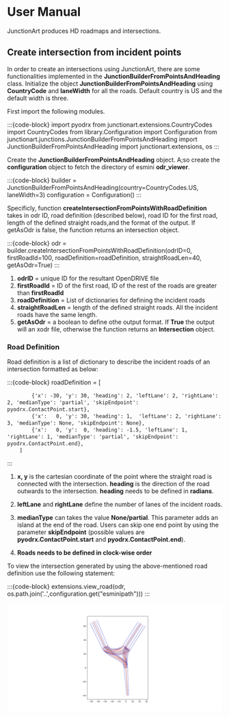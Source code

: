 # User Manual

JunctionArt produces HD roadmaps and intersections. 


## Create intersection from incident points

In order to create an intersections using JunctionArt, there are some functionalities implemented in the **JunctionBuilderFromPointsAndHeading** class. Initialize the object **JunctionBuilderFromPointsAndHeading** using **CountryCode** and **laneWidth** for all the roads. Default country is US and the default width is three. 

First import the following modules.

:::{code-block}
import pyodrx
from junctionart.extensions.CountryCodes import CountryCodes
from library.Configuration import Configuration
from junctionart.junctions.JunctionBuilderFromPointsAndHeading import JunctionBuilderFromPointsAndHeading
import junctionart.extensions, os
:::

Create the **JunctionBuilderFromPointsAndHeading** object. A;so create the **configuration** object to fetch the directory of esmini **odr_viewer**. 

:::{code-block}
builder = JunctionBuilderFromPointsAndHeading(country=CountryCodes.US, laneWidth=3)
configuration = Configuration()
:::

Specificly, function **createIntersectionFromPointsWithRoadDefinition** takes in odr ID, road definition (described below), road ID for the first road, length of the defined straight roads,and the format of the output. If getAsOdr is false, the function returns an intersection object. 

:::{code-block}
odr = builder.createIntersectionFromPointsWithRoadDefinition(odrID=0, firstRoadId=100, roadDefinition=roadDefinition, straightRoadLen=40, getAsOdr=True)
:::

1. **odrID** = unique ID for the resultant OpenDRIVE file
2. **firstRoadId** = ID of the first road, ID of the rest of the roads are greater than **firstRoadId**
3. **roadDefinition** = List of dictionaries for defining the incident roads 
4. **straightRoadLen** = length of the defined straight roads. All the incident roads have the same length.
5. **getAsOdr** = a boolean to define othe output format. If **True** the output will an xodr file, otherwise the function returns an **Intersection** object. 


### Road Definition
Road definition is a list of dictionary to describe the incident roads of an intersection formatted as below:

:::{code-block}
roadDefinition = [

            {'x': -30, 'y': 30, 'heading': 2, 'leftLane': 2, 'rightLane': 2, 'medianType': 'partial', 'skipEndpoint': pyodrx.ContactPoint.start},
            {'x':   0, 'y': 30, 'heading': 1,  'leftLane': 2, 'rightLane': 3, 'medianType': None, 'skipEndpoint': None},
            {'x':   0, 'y':  0, 'heading': -1.5, 'leftLane': 1, 'rightLane': 1, 'medianType': 'partial', 'skipEndpoint': pyodrx.ContactPoint.end},
        ]
:::

1. **x, y** is the cartesian coordinate of the point where the straight road is connected with the intersection. **heading** is the direction of the road outwards to the intersection. **heading** needs to be defined in **radians**. 

2. **leftLane** and **rightLane** define the number of lanes of the incident roads. 

3. **medianType** can takes the value **None/partial**. This parameter adds an island at the end of the road. Users can skip one end point by using the parameter **skipEndpoint** (possible values are **pyodrx.ContactPoint.start** and **pyodrx.ContactPoint.end**).

4. **Roads needs to be defined in clock-wise order**

To view the intersection generated by using the above-mentioned road definition use the following statement:

:::{code-block}
extensions.view_road(odr, os.path.join('..',configuration.get("esminipath"))) 
:::

![three way intersection](images/threeWay.png)






